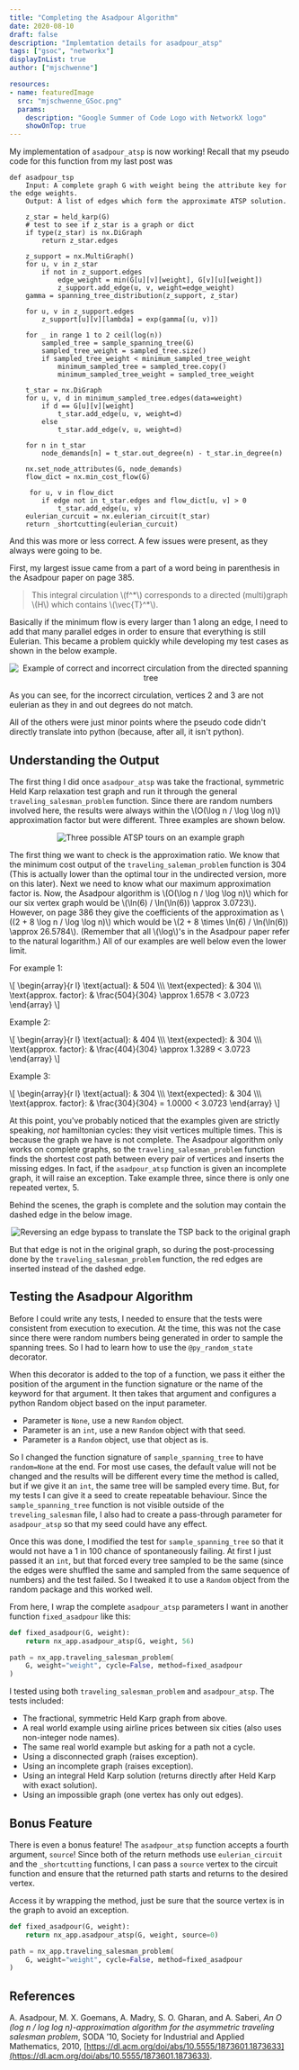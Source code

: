 ```yaml
---
title: "Completing the Asadpour Algorithm"
date: 2020-08-10 
draft: false
description: "Implemtation details for asadpour_atsp"
tags: ["gsoc", "networkx"] 
displayInList: true 
author: ["mjschwenne"] 

resources:
- name: featuredImage
  src: "mjschwenne_GSoc.png"
  params:
    description: "Google Summer of Code Logo with NetworkX logo"
    showOnTop: true 
---
```

My implementation of `asadpour_atsp` is now working!
Recall that my pseudo code for this function from my last post was

```
def asadpour_tsp
    Input: A complete graph G with weight being the attribute key for the edge weights.
    Output: A list of edges which form the approximate ATSP solution.
    
    z_star = held_karp(G)
    # test to see if z_star is a graph or dict
    if type(z_star) is nx.DiGraph
        return z_star.edges
    
    z_support = nx.MultiGraph()
    for u, v in z_star
        if not in z_support.edges
            edge_weight = min(G[u][v][weight], G[v][u][weight])
            z_support.add_edge(u, v, weight=edge_weight)
    gamma = spanning_tree_distribution(z_support, z_star)
    
    for u, v in z_support.edges
        z_support[u][v][lambda] = exp(gamma[(u, v)])
    
    for _ in range 1 to 2 ceil(log(n))
        sampled_tree = sample_spanning_tree(G)
        sampled_tree_weight = sampled_tree.size()
        if sampled_tree_weight < minimum_sampled_tree_weight
            minimum_sampled_tree = sampled_tree.copy()
            minimum_sampled_tree_weight = sampled_tree_weight
    
    t_star = nx.DiGraph
    for u, v, d in minimum_sampled_tree.edges(data=weight)
        if d == G[u][v][weight]
            t_star.add_edge(u, v, weight=d)
        else
            t_star.add_edge(v, u, weight=d)
    
    for n in t_star
        node_demands[n] = t_star.out_degree(n) - t_star.in_degree(n)
    
    nx.set_node_attributes(G, node_demands)
    flow_dict = nx.min_cost_flow(G)
    
     for u, v in flow_dict
        if edge not in t_star.edges and flow_dict[u, v] > 0
            t_star.add_edge(u, v)
    eulerian_curcuit = nx.eulerian_circuit(t_star)
    return _shortcutting(eulerian_curcuit)
```

And this was more or less correct.
A few issues were present, as they always were going to be.

First, my largest issue came from a part of a word being in parenthesis in the Asadpour paper on page 385. 

> This integral circulation \\(f^\*\\) corresponds to a directed (multi)graph \\(H\\) which contains \\(\vec{T}^\*\\).

Basically if the minimum flow is every larger than 1 along an edge, I need to add that many parallel edges in order to ensure that everything is still Eulerian.
This became a problem quickly while developing my test cases as shown in the below example.

<center><img src="example-multiflow.png" alt="Example of correct and incorrect circulation from the directed spanning tree"/></center>

As you can see, for the incorrect circulation, vertices 2 and 3 are not eulerian as they in and out degrees do not match.

All of the others were just minor points where the pseudo code didn't directly translate into python (because, after all, it isn't python).

## Understanding the Output

The first thing I did once `asadpour_atsp` was take the fractional, symmetric Held Karp relaxation test graph and run it through the general `traveling_salesman_problem` function. 
Since there are random numbers involved here, the results were always within the \\(O(\log n / \log \log n)\\) approximation factor but were different.
Three examples are shown below.

<center><img src="example-tours.png" alt="Three possible ATSP tours on an example graph"/></center>

The first thing we want to check is the approximation ratio.
We know that the minimum cost output of the `traveling_saleman_problem` function is 304 (This is actually lower than the optimal tour in the undirected version, more on this later).
Next we need to know what our maximum approximation factor is. 
Now, the Asadpour algorithm is \\(O(\log n / \log \log n)\\) which for our six vertex graph would be \\(\ln(6) / \ln(\ln(6)) \approx 3.0723\\).
However, on page 386 they give the coefficients of the approximation as \\((2 + 8 \log n / \log \log n)\\) which would be \\(2 + 8 \times \ln(6) / \ln(\ln(6)) \approx 26.5784\\).
(Remember that all \\(\log\\)'s in the Asadpour paper refer to the natural logarithm.)
All of our examples are well below even the lower limit.

For example 1:

\\[
\begin{array}{r l}
\text{actual}: & 504 \\\\\\
\text{expected}: & 304 \\\\\\
\text{approx. factor}: & \frac{504}{304} \approx 1.6578 < 3.0723
\end{array}
\\]

Example 2:

\\[
\begin{array}{r l}
\text{actual}: & 404 \\\\\\
\text{expected}: & 304 \\\\\\
\text{approx. factor}: & \frac{404}{304} \approx 1.3289 < 3.0723
\end{array}
\\]

Example 3:

\\[
\begin{array}{r l}
\text{actual}: & 304 \\\\\\
\text{expected}: & 304 \\\\\\
\text{approx. factor}: & \frac{304}{304} = 1.0000 < 3.0723
\end{array}
\\]

At this point, you've probably noticed that the examples given are strictly speaking, *not* hamiltonian cycles: they visit vertices multiple times.
This is because the graph we have is not complete.
The Asadpour algorithm only works on complete graphs, so the `traveling_salesman_problem` function finds the shortest cost path between every pair of vertices and inserts the missing edges.
In fact, if the `asadpour_atsp` function is given an incomplete graph, it will raise an exception.
Take example three, since there is only one repeated vertex, 5.

Behind the scenes, the graph is complete and the solution may contain the dashed edge in the below image.

<center><img src="complete-bypass.png" alt="Reversing an edge bypass to translate the TSP back to the original graph"/></center>

But that edge is not in the original graph, so during the post-processing done by the `traveling_salesman_problem` function, the red edges are inserted instead of the dashed edge.

## Testing the Asadpour Algorithm

Before I could write any tests, I needed to ensure that the tests were consistent from execution to execution.
At the time, this was not the case since there were random numbers being generated in order to sample the spanning trees.
So I had to learn how to use the `@py_random_state` decorator. 

When this decorator is added to the top of a function, we pass it either the position of the argument in the function signature or the name of the keyword for that argument.
It then takes that argument and configures a python Random object based on the input parameter. 

* Parameter is `None`, use a new `Random` object.
* Parameter is an `int`, use a new `Random` object with that seed.
* Parameter is a `Random` object, use that object as is.

So I changed the function signature of `sample_spanning_tree` to have `random=None` at the end.
For most use cases, the default value will not be changed and the results will be different every time the method is called, but if we give it an `int`, the same tree will be sampled every time.
But, for my tests I can give it a seed to create repeatable behaviour. 
Since the `sample_spanning_tree` function is not visible outside of the `treveling_salesman` file, I also had to create a pass-through parameter for `asadpour_atsp` so that my seed could have any effect.

Once this was done, I modified the test for `sample_spanning_tree` so that it would not have a 1 in 100 chance of spontaneously failing.
At first I just passed it an `int`, but that forced every tree sampled to be the same (since the edges were shuffled the same and sampled from the same sequence of numbers) and the test failed. 
So I tweaked it to use a `Random` object from the random package and this worked well.

From here, I wrap the complete `asadpour_atsp` parameters I want in another function `fixed_asadpour` like this:

```python
def fixed_asadpour(G, weight):
    return nx_app.asadpour_atsp(G, weight, 56)

path = nx_app.traveling_salesman_problem(
    G, weight="weight", cycle=False, method=fixed_asadpour
)
```

I tested using both `traveling_salesman_problem` and `asadpour_atsp`.
The tests included:

* The fractional, symmetric Held Karp graph from above.
* A real world example using airline prices between six cities (also uses non-integer node names).
* The same real world example but asking for a path not a cycle.
* Using a disconnected graph (raises exception).
* Using an incomplete graph (raises exception).
* Using an integral Held Karp solution (returns directly after Held Karp with exact solution).
* Using an impossible graph (one vertex has only out edges).

## Bonus Feature

There is even a bonus feature!
The `asadpour_atsp` function accepts a fourth argument, `source`!
Since both of the return methods use `eulerian_circuit` and the `_shortcutting` functions, I can pass a `source` vertex to the circuit function and ensure that the returned path starts and returns to the desired vertex.

Access it by wrapping the method, just be sure that the source vertex is in the graph to avoid an exception.
```python
def fixed_asadpour(G, weight):
    return nx_app.asadpour_atsp(G, weight, source=0)

path = nx_app.traveling_salesman_problem(
    G, weight="weight", cycle=False, method=fixed_asadpour
)
```

## References

A. Asadpour, M. X. Goemans, A. Madry, S. O. Gharan, and A. Saberi, *An O (log n / log log n)-approximation algorithm for the asymmetric traveling salesman problem*, SODA ’10, Society for Industrial and Applied Mathematics, 2010, [https://dl.acm.org/doi/abs/10.5555/1873601.1873633](https://dl.acm.org/doi/abs/10.5555/1873601.1873633).

